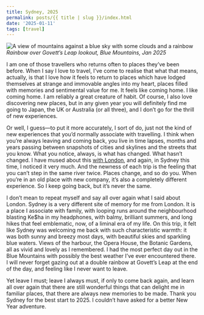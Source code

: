 ```yaml
---
title: Sydney, 2025
permalink: posts/{{ title | slug }}/index.html
date: '2025-01-11'
tags: [travel]
---
```


![A view of mountains against a blue sky with some clouds and a rainbow](https://a.dropoverapp.com/cloud/download/11bb4793-7193-4c9f-afb6-659195c03bfb/6e389839-b199-4f83-a32d-265f3b107626)
_Rainbow over Govett’s Leap lookout, Blue Mountains, Jan 2025_

I am one of those travellers who returns often to places they’ve been before. When I say I love to travel, I’ve come to realise that what that means, actually, is that I love how it feels to return to places which have lodged themselves at strange and immovable angles into my heart, places filled with memories and sentimental value for me. It feels like coming home. I like coming home. I am reliably a great creature of habit. Of course, I also love discovering new places, but in any given year you will definitely find me going to Japan, the UK or Australia (or all three), and I don’t go for the thrill of new experiences.

Or well, I guess—to put it more accurately, I sort of do, just not the kind of new experiences that you’d normally associate with travelling. I think when you’re always leaving and coming back, you live in time lapses, months and years passing between snapshots of cities and skylines and the streets that you know. What you notice, always, is what has changed. What hasn’t changed. I have mused about this [with London](https://chencuifen.com/posts/london-2024/), and again, in Sydney this time, I noticed it very much. And the newness of each trip is the feeling that you can’t step in the same river twice. Places change, and so do you. When you’re in an old place with new company, it’s also a completely different experience. So I keep going back, but it’s never the same.

I don’t mean to repeat myself and say all over again what I said about London. Sydney is a very different site of memory for me from London. It is a place I associate with family, with looping runs around the neighbourhood blasting Ke$ha in my headphones, with balmy, brilliant summers, and long hikes that feel emblematic, now, of a liminal era of my life. On this trip, it felt like Sydney was welcoming me back with such characteristic warmth: it was both sunny and breezy most days, with beautiful skies and sparkling blue waters. Views of the harbour, the Opera House, the Botanic Gardens, all as vivid and lovely as I remembered. I had the most perfect day out in the Blue Mountains with possibly the best weather I’ve ever encountered there. I will never forget gazing out at a double rainbow at Govett’s Leap at the end of the day, and feeling like I never want to leave.

Yet leave I must; leave I always must, if only to come back again, and learn all over again that there are still wonderful things that can delight me in familiar places, that there are always new memories to be made. Thank you Sydney for the best start to 2025. I couldn’t have asked for a better New Year adventure.  